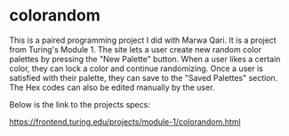 # colorandom

This is a paired programming project I did with Marwa Qari. It is a project from Turing's Module 1. 
The site lets a user create new random color palettes by pressing the "New Palette" button. When a user
likes a certain color, they can lock a color and continue randomizing. Once a user is satisfied with their
palette, they can save to the "Saved Palettes" section. The Hex codes can also be edited manually
by the user. 

Below is the link to the projects specs:

https://frontend.turing.edu/projects/module-1/colorandom.html
